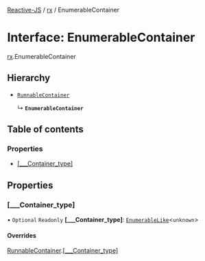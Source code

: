 [Reactive-JS](../README.md) / [rx](../modules/rx.md) / EnumerableContainer

# Interface: EnumerableContainer

[rx](../modules/rx.md).EnumerableContainer

## Hierarchy

- [`RunnableContainer`](rx.RunnableContainer.md)

  ↳ **`EnumerableContainer`**

## Table of contents

### Properties

- [[\_\_\_Container\_type]](rx.EnumerableContainer.md#[___container_type])

## Properties

### [\_\_\_Container\_type]

• `Optional` `Readonly` **[\_\_\_Container\_type]**: [`EnumerableLike`](rx.EnumerableLike.md)<`unknown`\>

#### Overrides

[RunnableContainer](rx.RunnableContainer.md).[[___Container_type]](rx.RunnableContainer.md#[___container_type])
